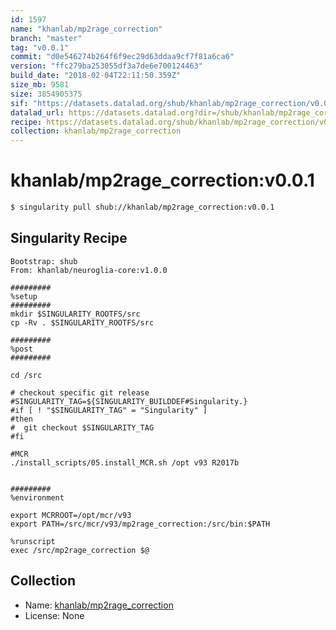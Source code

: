 ```yaml
---
id: 1597
name: "khanlab/mp2rage_correction"
branch: "master"
tag: "v0.0.1"
commit: "d0e546274b264f6f9ec29d63ddaa9cf7f81a6ca6"
version: "ffc279ba253055df3a7de6e700124463"
build_date: "2018-02-04T22:11:50.359Z"
size_mb: 9581
size: 3854905375
sif: "https://datasets.datalad.org/shub/khanlab/mp2rage_correction/v0.0.1/2018-02-04-d0e54627-ffc279ba/ffc279ba253055df3a7de6e700124463.simg"
datalad_url: https://datasets.datalad.org?dir=/shub/khanlab/mp2rage_correction/v0.0.1/2018-02-04-d0e54627-ffc279ba/
recipe: https://datasets.datalad.org/shub/khanlab/mp2rage_correction/v0.0.1/2018-02-04-d0e54627-ffc279ba/Singularity
collection: khanlab/mp2rage_correction
---
```


# khanlab/mp2rage_correction:v0.0.1

```bash
$ singularity pull shub://khanlab/mp2rage_correction:v0.0.1
```

## Singularity Recipe

```singularity
Bootstrap: shub
From: khanlab/neuroglia-core:v1.0.0

#########
%setup
#########
mkdir $SINGULARITY_ROOTFS/src
cp -Rv . $SINGULARITY_ROOTFS/src

#########
%post
#########

cd /src

# checkout specific git release 
#SINGULARITY_TAG=${SINGULARITY_BUILDDEF#Singularity.}
#if [ ! "$SINGULARITY_TAG" = "Singularity" ]
#then
#  git checkout $SINGULARITY_TAG
#fi

#MCR
./install_scripts/05.install_MCR.sh /opt v93 R2017b


#########
%environment

export MCRROOT=/opt/mcr/v93
export PATH=/src/mcr/v93/mp2rage_correction:/src/bin:$PATH

%runscript
exec /src/mp2rage_correction $@
```

## Collection

 - Name: [khanlab/mp2rage_correction](https://github.com/khanlab/mp2rage_correction)
 - License: None


